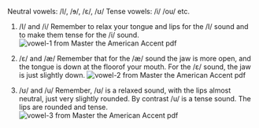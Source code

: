 Neutral vowels: /I/, /ɘ/, /ɛ/, /ʊ/
Tense vowels: /i/ /ou/ etc.




1. /I/ and /i/
Remember to relax your tongue and lips for the /I/ sound and to make them tense for the /i/ sound.
![vowel-1 from Master the American Accent pdf](https://github.com/zhizouxiao/dots/raw/master/english/accent/vowel/vowel-1.png)  

2. /ɛ/ and /æ/
Remember that for the /æ/ sound the jaw is more open, and the tongue is down at the floorof your mouth. For the /ɛ/ sound, the jaw is just slightly down.
![vowel-2 from Master the American Accent pdf](https://github.com/zhizouxiao/dots/raw/master/english/accent/vowel/vowel-2.png)  

3. /ʊ/ and /u/
Remember, /ʊ/ is a relaxed sound, with the lips almost neutral, just very slightly rounded. By contrast /u/ is a tense sound. The lips are rounded and tense.
![vowel-3 from Master the American Accent pdf](https://github.com/zhizouxiao/dots/raw/master/english/accent/vowel/vowel-3.png)  


